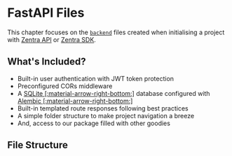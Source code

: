 # FastAPI Files

This chapter focuses on the [`backend`](#) files created when initialising a project with [Zentra API](/starting/commands/sdk/#init) or [Zentra SDK](/starting/commands/sdk/#init). 


## What's Included?

- Built-in user authentication with JWT token protection
- Preconfigured CORs middleware
- A [SQLite [:material-arrow-right-bottom:]](https://www.sqlite.org/) database configured with [Alembic [:material-arrow-right-bottom:]](https://alembic.sqlalchemy.org/en/latest/)
- Built-in templated route responses following best practices
- A simple folder structure to make project navigation a breeze
- And, access to our package filled with other goodies

## File Structure


